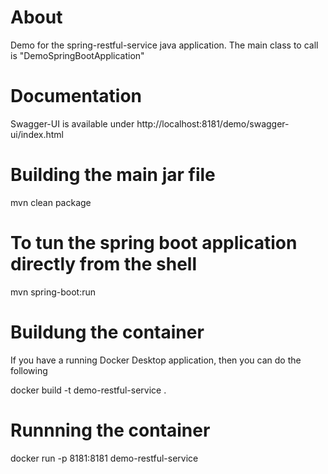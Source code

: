 # About
Demo for the spring-restful-service java application. The main class to call is "DemoSpringBootApplication"

# Documentation

Swagger-UI is available under http://localhost:8181/demo/swagger-ui/index.html

# Building the main jar file

mvn clean package

# To tun the spring boot application directly from the shell

mvn spring-boot:run

# Buildung the container 
If you have a running Docker Desktop application, then you can do the following

docker build -t demo-restful-service .

# Runnning the container 
docker run -p 8181:8181 demo-restful-service 
